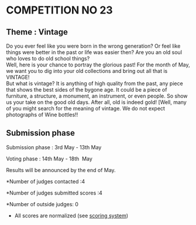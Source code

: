 
# COMPETITION NO 23

## Theme : Vintage
Do you ever feel like you were born in the wrong generation? 
Or feel like things were better in the past or life was easier then? 
Are you an old soul who loves to do old school things?  
Well, here is your chance to portray the glorious past! 
For the month of May, we want you to dig into your old collections and bring out all that is VINTAGE!  
But what is vintage? It is anything of high quality from the past, any piece that shows the best sides of the bygone age. 
It could be a piece of furniture, a structure, a monument,  an instrument, or even people. So show us your take on the good old days. 
After all, old is indeed gold!  [Well, many of you might search for the meaning of vintage. We do not expect photographs of Wine bottles!!

## Submission phase
Submission phase : 3rd May - 13th May

Voting phase : 14th May - 18th  May

Results will be announced by the end of May.

*Number of judges contacted :4

*Number of judges submitted scores :4
    
*Number of outside judges: 0

* All scores are normalized (see [scoring system](https://github.com/photography2018/competition/blob/master/scoring.md))
